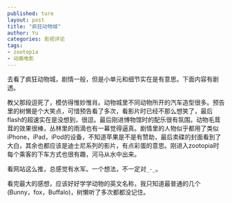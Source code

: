 ```yaml
---
published: ture
layout: post
title: "疯狂动物城"
author: Yu
categories: 影视评论
tags:
- zootopia
- 动画电影
---
```


去看了疯狂动物城，剧情一般，但是小单元和细节实在是有意思。下面内容有剧透。


教父那段逗死了，模仿得惟妙惟肖。动物城里不同动物所开的汽车造型很多。预告里的树懒是个大笑点，可惜预告看了多次，看影片时已经不那么想笑了，最后flash的超速实在是没想到，很逗。最后刚进博物馆时的配乐很有氛围。动物毛茸茸的效果很棒，丛林里的雨滴也有一幕觉得逼真。剧情里的人物似乎都用了类似iPhone，iPad，iPod的设备，不知道苹果是不是有赞助，最后卖碟的封面看到了大白，其余也都应该是迪士尼系列的影片，有点彩蛋的意思。刚进入zootopia时每个乘客的下车方式也很有趣，河马从水中出来。

看网站这么推，总感觉有水军。一个想法，不一定对`_-_`。

看完最大的感想，应该好好学学动物的英文名称，我只知道最普通的几个(Bunny，fox，Buffalo)，树懒听了多次都都没记住。
